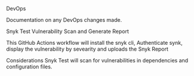 DevOps

Documentation on any DevOps changes made.

Snyk Test Vulnerability Scan and Generate Report

This GitHub Actions workflow will install the snyk cli, Authenticate synk, display the vulnerability by sevearity
and uploads the Snyk Report 

Considerations
Snyk Test will scan for vulnerabilities in dependencies and configuration files.

